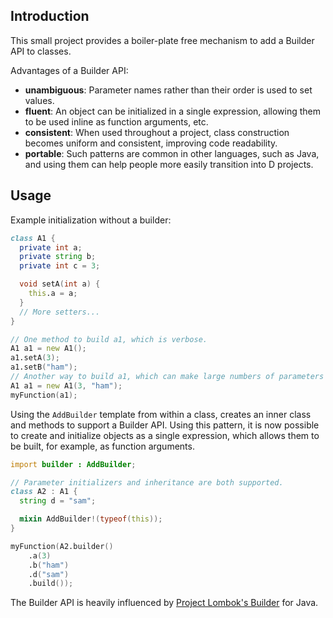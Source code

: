 ## Introduction

This small project provides a boiler-plate free mechanism to add a Builder API to classes.

Advantages of a Builder API:
- **unambiguous**: Parameter names rather than their order is used to set values.
- **fluent**: An object can be initialized in a single expression, allowing them to be used inline
  as function arguments, etc.
- **consistent**: When used throughout a project, class construction becomes uniform and consistent,
  improving code readability.
- **portable**: Such patterns are common in other languages, such as Java, and using them can help
  people more easily transition into D projects.

## Usage

Example initialization without a builder:

```d
class A1 {
  private int a;
  private string b;
  private int c = 3;

  void setA(int a) {
    this.a = a;
  }
  // More setters...
}

// One method to build a1, which is verbose.
A1 a1 = new A1();
a1.setA(3);
a1.setB("ham");
// Another way to build a1, which can make large numbers of parameters ambiguous.
A1 a1 = new A1(3, "ham");
myFunction(a1);
```

Using the `AddBuilder` template from within a class, creates an inner class and methods to support a
Builder API. Using this pattern, it is now possible to create and initialize objects as a single
expression, which allows them to be built, for example, as function arguments.

```d
import builder : AddBuilder;

// Parameter initializers and inheritance are both supported.
class A2 : A1 {
  string d = "sam";

  mixin AddBuilder!(typeof(this));
}

myFunction(A2.builder()
    .a(3)
    .b("ham")
    .d("sam")
    .build());
```

The Builder API is heavily influenced by [Project Lombok's
Builder](https://projectlombok.org/features/Builder) for Java.
